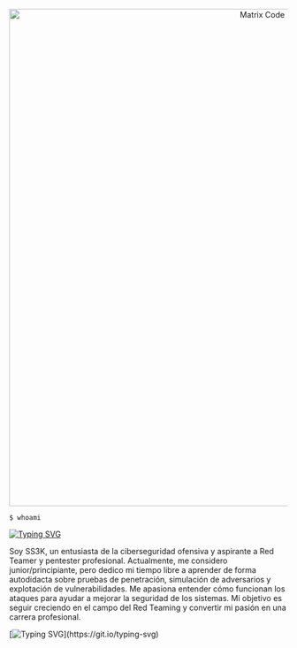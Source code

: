 <!-- Ejemplo con GIF centrado -->
<p align="center">
  <img src="https://media2.giphy.com/media/v1.Y2lkPTc5MGI3NjExYXo2and2MTJrZmtqZDA3eXpmZDd6aWdvd3Y4M2twaXg3MGFuYnB2YyZlcD12MV9pbnRlcm5hbF9naWZfYnlfaWQmY3Q9Zw/bJ4TVNYNUympPgcpem/giphy.gif" width="900" alt="Matrix Code">
</p>

`$ whoami` 

[![Typing SVG](https://readme-typing-svg.demolab.com?font=Doto&weight=600&size=30&duration=3000&pause=1000&color=BF00F7&center=true&width=800&lines=Soy+'SS3K';Soy+estudiante+autodidacta;Soy+entusiasta+de+la+tecnolog%C3%ADa)](https://git.io/typing-svg)

Soy SS3K, un entusiasta de la ciberseguridad ofensiva y aspirante a Red Teamer y pentester profesional. Actualmente, me considero junior/principiante, pero dedico mi tiempo libre a aprender de forma autodidacta sobre pruebas de penetración, simulación de adversarios y explotación de vulnerabilidades. Me apasiona entender cómo funcionan los ataques para ayudar a mejorar la seguridad de los sistemas. Mi objetivo es seguir creciendo en el campo del Red Teaming y convertir mi pasión en una carrera profesional.















[![Typing SVG](https://readme-typing-svg.herokuapp.com?font=Hack&color=2BF72D&lines=Loading+malware...;Initializing+payload...)](https://git.io/typing-svg)
